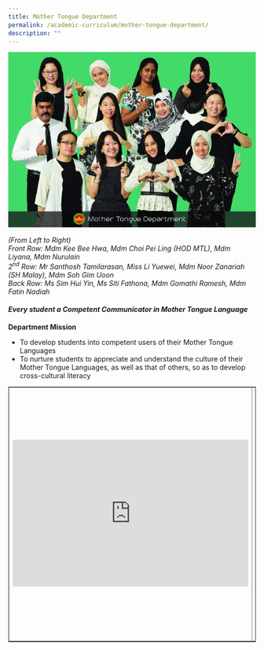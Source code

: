 ```yaml
---
title: Mother Tongue Department
permalink: /academic-curriculum/mother-tongue-department/
description: ""
---
```

<img src="/images/mt1.jpeg">
<p><em>(From Left to Right)<br /></em><em>Front Row: Mdm Kee Bee Hwa, Mdm Choi Pei Ling (HOD MTL), Mdm Liyana, Mdm Nurulain <br /></em><em>2<sup>nd</sup>&nbsp;Row: Mr Santhosh Tamilarasan, Miss Li Yuewei, Mdm Noor Zanariah (SH Malay), Mdm Soh Gim Uoon<br /></em><em>Back Row: Ms Sim Hui Yin, Ms Siti Fathona, Mdm Gomathi Ramesh, Mdm Fatin Nadiah</em></p>
<h4><strong><em>Every student a Competent Communicator in Mother Tongue Language</em></strong></h4>
<p><strong>Department Mission</strong></p>
<ul>
<li>To develop students into competent users of their Mother Tongue Languages</li>
<li>To nurture students to appreciate and understand the culture of their Mother Tongue Languages, as well as that of others, so as to develop cross-cultural literacy</li>
</ul>
<table style="border-collapse: collapse; width: 100%;" border="1">
<tbody>
<tr>
<td style="width: 50%;"><iframe src="https://docs.google.com/presentation/d/e/2PACX-1vT6lVeBKRLDXAOp5QDgMPInD6rX8nr7iG3yc0i8fTXUS_nALHe45eeNrkJAjWtZBcxvH32BfC_4RLvK/embed?start=false&loop=false&delayms=10000" frameborder="0" width="480" height="299" allowfullscreen="true"></iframe></td>
<td style="width: 50%;">
<h4><strong>Mother Tongue Languages Fortnight</strong></h4>
<p>In line with the Mother Tongue Language Department&rsquo;s mission of &lsquo;&lsquo;Live our Language, Love our Culture&rsquo;, the department organised interesting hands-on activities for our students to gain a deeper understanding of their respective cultures and heritage.</p>
</td>
</tr>
</tbody>
</table>